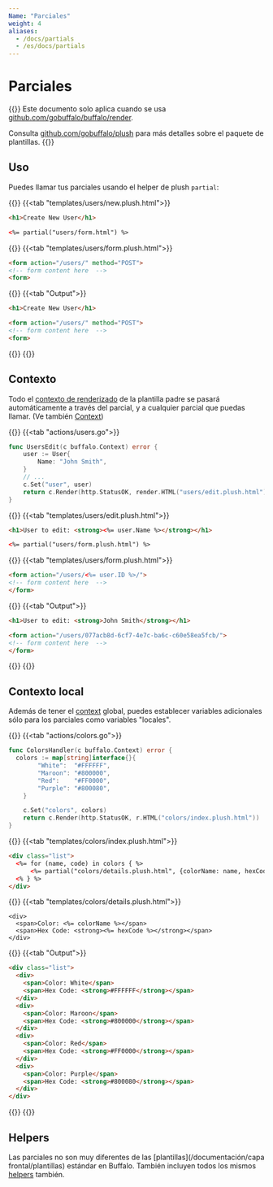 ```yaml
---
Name: "Parciales"
weight: 4
aliases:
  - /docs/partials
  - /es/docs/partials
---
```


# Parciales

{{<note>}}
Este documento solo aplica cuando se usa [github.com/gobuffalo/buffalo/render](https://github.com/gobuffalo/buffalo/tree/main/render).

Consulta [github.com/gobuffalo/plush](https://github.com/gobuffalo/plush) para más detalles sobre el paquete de plantillas.
{{</note>}}

## Uso

Puedes llamar tus parciales usando el helper de plush `partial`:

{{<codetabs>}}
{{<tab "templates/users/new.plush.html">}}
```html
<h1>Create New User</h1>

<%= partial("users/form.html") %>
```
{{</tab>}}
{{<tab "templates/users/form.plush.html">}}
```html
<form action="/users/" method="POST">
<!-- form content here  -->
<form>
```
{{</tab>}}
{{<tab "Output">}}
```html
<h1>Create New User</h1>

<form action="/users/" method="POST">
<!-- form content here  -->
<form>
```
{{</tab>}}
{{</codetabs>}}

## Contexto

Todo el [contexto de renderizado](/documentation/frontend-layer/rendering) de la plantilla padre se pasará automáticamente a través del parcial, y a cualquier parcial que puedas llamar. (Ve también [Context](/documentation/request_handling/context))

{{<codetabs>}}
{{<tab "actions/users.go">}}
```go
func UsersEdit(c buffalo.Context) error {
	user := User{
		Name: "John Smith",
	}
	// ...
	c.Set("user", user)
	return c.Render(http.StatusOK, render.HTML("users/edit.plush.html"))
}
```
{{</tab>}}
{{<tab "templates/users/edit.plush.html">}}
```html
<h1>User to edit: <strong><%= user.Name %></strong></h1>

<%= partial("users/form.plush.html") %>
```
{{</tab>}}
{{<tab "templates/users/form.plush.html">}}
```html
<form action="/users/<%= user.ID %>/">
<!-- form content here  -->
</form>
```
{{</tab>}}
{{<tab "Output">}}
```html
<h1>User to edit: <strong>John Smith</strong></h1>

<form action="/users/077acb8d-6cf7-4e7c-ba6c-c60e58ea5fcb/">
<!-- form content here  -->
</form>
```
{{</tab>}}
{{</codetabs>}}



## Contexto local

Además de tener el [context](/documentation/request_handling/context) global, puedes establecer variables adicionales sólo para los parciales como variables "locales".

{{<codetabs>}}
{{<tab "actions/colors.go">}}
```go
func ColorsHandler(c buffalo.Context) error {
  colors := map[string]interface{}{
		"White":  "#FFFFFF",
		"Maroon": "#800000",
		"Red":    "#FF0000",
		"Purple": "#800080",
	}

	c.Set("colors", colors)
	return c.Render(http.StatusOK, r.HTML("colors/index.plush.html"))
}
```
{{</tab>}}
{{<tab "templates/colors/index.plush.html">}}
```html
<div class="list">
  <%= for (name, code) in colors { %>
      <%= partial("colors/details.plush.html", {colorName: name, hexCode: code}) %>
  <% } %>
</div>
```
{{</tab>}}
{{<tab "templates/colors/details.plush.html">}}
```erb
<div>
  <span>Color: <%= colorName %></span>
  <span>Hex Code: <strong><%= hexCode %></strong></span>
</div>
```
{{</tab>}}
{{<tab "Output">}}
```html
<div class="list">
  <div>
    <span>Color: White</span>
    <span>Hex Code: <strong>#FFFFFF</strong></span>
  </div>
  <div>
    <span>Color: Maroon</span>
    <span>Hex Code: <strong>#800000</strong></span>
  </div>
  <div>
    <span>Color: Red</span>
    <span>Hex Code: <strong>#FF0000</strong></span>
  </div>
  <div>
    <span>Color: Purple</span>
    <span>Hex Code: <strong>#800080</strong></span>
  </div>
</div>
```
{{</tab>}}
{{</codetabs>}}

## Helpers

Las parciales no son muy diferentes de las [plantillas](/documentación/capa frontal/plantillas) estándar en Buffalo. También incluyen todos los mismos [helpers](/documentation/frontend-layer/helpers) también.
